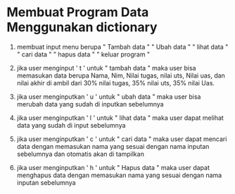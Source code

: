 <h1>Membuat Program Data Menggunakan dictionary</h1>

   1. membuat input menu berupa " Tambah data " " Ubah data " " lihat data " " cari data " " hapus data " " keluar program "
   
   2. jika user menginput ' t ' untuk " tambah data " maka user bisa memasukan data berupa Nama, Nim, Nilai tugas, nilai uts,
      Nilai uas, dan nilai akhir di ambil dari 30% nilai tugas, 35% nilai uts, 35% nilai Uas.
      
   3. jika user menginputkan ' u ' untuk " ubah data " maka user bisa merubah data yang sudah di inputkan sebelumnya
   
   4. jika user menginputkan ' l ' untuk " lihat data " maka user dapat melihat data yang sudah di input sebelumnya
   
   5. jika user menginputkan ' c ' untuk " cari data " maka user dapat mencari data dengan memasukan nama yang sesuai dengan nama 
      inputan sebelumnya dan otomatis akan di tampilkan
      
   6. jika user menginputkan ' h ' untuk " Hapus data " maka user dapat menghapus data dengan memasukan nama yang sesuai dengan
      nama inputan sebelumnya
    

